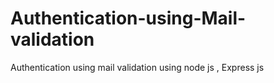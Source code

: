 # Authentication-using-Mail-validation
Authentication using mail validation using node js , Express js
